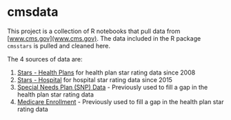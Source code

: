 # cmsdata

This project is a collection of R notebooks that pull data from [www.cms.gov](www.cms.gov). The data included in the R package `cmsstars` is pulled and cleaned here.

The 4 sources of data are:

1. [Stars - Health Plans](https://www.cms.gov/Medicare/Prescription-Drug-Coverage/PrescriptionDrugCovGenIn/PerformanceData) for health plan star rating data since 2008
2. [Stars - Hospital](https://data.cms.gov/provider-data/archived-data/hospitals) for hospital star rating data since 2015
3. [Special Needs Plan (SNP) Data](https://www.cms.gov/Research-Statistics-Data-and-Systems/Statistics-Trends-and-Reports/MCRAdvPartDEnrolData/Special-Needs-Plan-SNP-Data) - Previously used to fill a gap in the health plan star rating data
4. [Medicare Enrollment](https://www.cms.gov/Research-Statistics-Data-and-Systems/Statistics-Trends-and-Reports/MCRAdvPartDEnrolData/Monthly-Enrollment-by-Plan) - Previously used to fill a gap in the health plan star rating data

